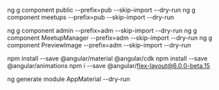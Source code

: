 
ng g component public --prefix=pub --skip-import --dry-run
ng g component meetups --prefix=pub --skip-import --dry-run


ng g component admin --prefix=adm --skip-import --dry-run
ng g component MeetupManager --prefix=adm --skip-import --dry-run
ng g component PreviewImage --prefix=adm --skip-import --dry-run



npm install --save @angular/material @angular/cdk
npm install --save @angular/animations
npm i --save @angular/flex-layout@6.0.0-beta.15


ng generate module AppMaterial --dry-run


